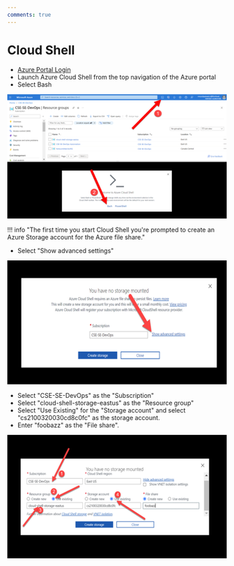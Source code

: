 ```yaml
---
comments: true
---
```

# Cloud Shell

- [Azure Portal Login](https://portal.azure.com)
- Launch Azure Cloud Shell from the top navigation of the Azure portal
- Select Bash

![Screenshot showing how to start Azure Cloud Shell in the Azure portal.](img/azure-cloud-shell.png)

!!! info "The first time you start Cloud Shell you're prompted to create an Azure Storage account for the Azure file share."

- Select "Show advanced settings"

![Select Advanced](img/azure-cloud-shell-select-storage-advanced.png)

- Select "CSE-SE-DevOps" as the "Subscription"
- Select "cloud-shell-storage-eastus" as the "Resource group"
- Select "Use Existing" for the "Storage account" and select "cs2100320030cd8c0fc" as the storage account.
- Enter "foobazz" as the "File share".

![Create Storage](img/azure-cloud-shell-select-storage-advanced-create-storage.png)
